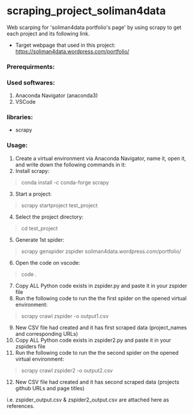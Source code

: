 # scraping_project_soliman4data
Web scarping for 'soliman4data portfolio's page' by using scrapy
to get each project and its following link.

* Target webpage that used in this project:
https://soliman4data.wordpress.com/portfolio/

### Prerequirments:

### Used softwares:
1. Anaconda Navigator (anaconda3)
2. VSCode

### libraries:
* scrapy

### Usage:
1. Create a virtual environment via Anaconda Navigator, name it, open it, and write down the following commands in it:
2. Install scrapy:
> conda install -c conda-forge scrapy
3. Start a project:
> scrapy startproject test_project
4. Select the project directory:
> cd test_project
5. Generate 1st spider:
> scrapy genspider zspider soliman4data.wordpress.com/portfolio/
6. Open the code on vscode:
> code .
7. Copy ALL Python code exists in zspider.py and paste it in your zspider file
8. Run the following code to run the the first spider on the opened virtual environment:
> scrapy crawl zspider -o output1.csv
9. New CSV file had created and it has first scraped data (project_names and corresponding URLs)
10. Copy ALL Python code exists in zspider2.py and paste it in your zspiders file
11. Run the following code to run the the second spider on the opened virtual environment:
> scrapy crawl zspider2 -o output2.csv
12. New CSV file had created and it has second scraped data (projects github URLs and page titles)

i.e. zspider_output.csv & zspider2_output.csv are attached here as references.

